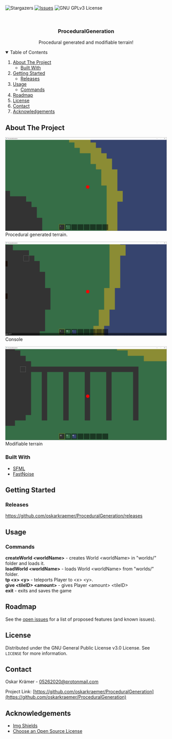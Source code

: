 <!--
*** Thanks for checking out the Best-README-Template. If you have a suggestion
*** that would make this better, please fork the repo and create a pull request
*** or simply open an issue with the tag "enhancement".
*** Thanks again! Now go create something AMAZING! :D
-->



<!-- PROJECT SHIELDS -->
<!--
*** I'm using markdown "reference style" links for readability.
*** Reference links are enclosed in brackets [ ] instead of parentheses ( ).
*** See the bottom of this document for the declaration of the reference variables
*** for contributors-url, forks-url, etc. This is an optional, concise syntax you may use.
*** https://www.markdownguide.org/basic-syntax/#reference-style-links
-->

![Stargazers][stars-shield]
[![Issues][issues-shield]][issues-url]
![GNU GPLv3 License][license-shield]


<!-- PROJECT LOGO -->
<br />
<p align="center">

  <h3 align="center">ProceduralGeneration</h3>

  <p align="center">
    Procedural generated and modifiable terrain!
    
</p>



<!-- TABLE OF CONTENTS -->
<details open="open">
  <summary>Table of Contents</summary>
  <ol>
    <li>
      <a href="#about-the-project">About The Project</a>
      <ul>
        <li><a href="#built-with">Built With</a></li>
      </ul>
    </li>
    <li>
      <a href="#getting-started">Getting Started</a>
      <ul>
        <li><a href="#releases">Releases</a></li>
      </ul>
    </li>
    <li>
      <a href="#usage">Usage</a>
      <ul>
        <li><a href="#commands">Commands</a></li>
      </ul>
    </li>
    <li><a href="#roadmap">Roadmap</a></li>
    <li><a href="#license">License</a></li>
    <li><a href="#contact">Contact</a></li>
    <li><a href="#acknowledgements">Acknowledgements</a></li>
  </ol>
</details>



<!-- ABOUT THE PROJECT -->
## About The Project

![Product Name Screen Shot][product-screenshot]
Procedural generated terrain.

![Product Name Screen Shot][product-screenshot2]
Console

![Product Name Screen Shot][product-screenshot3]
Modifiable terrain

### Built With

* [SFML](https://www.sfml-dev.org/)
* [FastNoise](https://github.com/Auburn/FastNoise)


<!-- GETTING STARTED -->
## Getting Started
### Releases
https://github.com/oskarkraemer/ProceduralGeneration/releases

<!-- USAGE EXAMPLES -->
## Usage
### Commands
<b>createWorld \<worldName\></b> - creates World \<worldName\> in "worlds/" folder and loads it.<br>
<b>loadWorld \<worldName\></b> - loads World \<worldName\> from "worlds/" folder.<br>
<b>tp \<x\> \<y\></b> - teleports Player to \<x\> \<y\>.<br>
<b>give \<tileID\> \<amount\></b> - gives Player \<amount\> \<tileID\><br>
<b>exit</b> - exits and saves the game<br>


<!-- ROADMAP -->
## Roadmap

See the [open issues](https://github.com/oskarkraemer/ProceduralGeneration/issues) for a list of proposed features (and known issues).


<!-- LICENSE -->
## License

Distributed under the GNU General Public License v3.0 License. See `LICENSE` for more information.



<!-- CONTACT -->
## Contact

Oskar Krämer - 05262020@protonmail.com

Project Link: [https://github.com/oskarkraemer/ProceduralGeneration](https://github.com/oskarkraemer/ProceduralGeneration)



<!-- ACKNOWLEDGEMENTS -->
## Acknowledgements
* [Img Shields](https://shields.io)
* [Choose an Open Source License](https://choosealicense.com)



<!-- MARKDOWN LINKS & IMAGES -->
<!-- https://www.markdownguide.org/basic-syntax/#reference-style-links -->
[stars-shield]: https://img.shields.io/github/stars/oskarkraemer/ProceduralGeneration.svg?style=for-the-badge
[issues-shield]: https://img.shields.io/github/issues/oskarkraemer/ProceduralGeneration.svg?style=for-the-badge
[issues-url]: https://github.com/oskarkraemer/ProceduralGeneration/issues
[license-shield]: https://img.shields.io/github/license/oskarkraemer/ProceduralGeneration.svg?style=for-the-badge
[license-url]: https://github.com/oskarkraemer/ProceduralGeneration/blob/master/LICENSE.md
[product-screenshot]: https://github.com/oskarkraemer/ProceduralGeneration/blob/master/ProceduralGeneration/res/1.PNG
[product-screenshot2]: https://github.com/oskarkraemer/ProceduralGeneration/blob/master/ProceduralGeneration/res/2.PNG
[product-screenshot3]: https://github.com/oskarkraemer/ProceduralGeneration/blob/master/ProceduralGeneration/res/3.PNG
